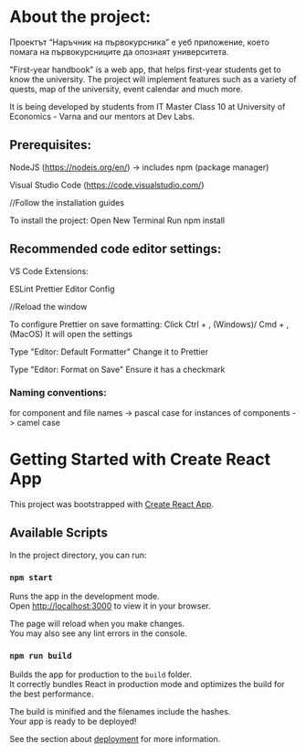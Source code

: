 # About the project:

Проектът “Наръчник на първокурсника” е уеб приложение, което помага на
първокурсниците да опознаят университета.

"First-year handbook" is a web app, that helps first-year students get to know the university.
The project will implement features such as a variety of quests, map of the university, event calendar and much more.

It is being developed by students from IT Master Class 10 at University of Economics - Varna and our mentors at Dev Labs.

## Prerequisites:

NodeJS (https://nodejs.org/en/) -> includes npm (package manager)

Visual Studio Code (https://code.visualstudio.com/)

//Follow the installation guides

To install the project:
Open New Terminal
Run npm install

## Recommended code editor settings:

VS Code Extensions:

ESLint
Prettier
Editor Config

//Reload the window

To configure Prettier on save formatting:
Click Ctrl + , (Windows)/ Cmd + , (MacOS)
It will open the settings

Type "Editor: Default Formatter"
Change it to Prettier

Type "Editor: Format on Save"
Ensure it has a checkmark

### Naming conventions:

for component and file names -> pascal case
for instances of components -> camel case

# Getting Started with Create React App

This project was bootstrapped with [Create React App](https://github.com/facebook/create-react-app).

## Available Scripts

In the project directory, you can run:

### `npm start`

Runs the app in the development mode.\
Open [http://localhost:3000](http://localhost:3000) to view it in your browser.

The page will reload when you make changes.\
You may also see any lint errors in the console.

### `npm run build`

Builds the app for production to the `build` folder.\
It correctly bundles React in production mode and optimizes the build for the best performance.

The build is minified and the filenames include the hashes.\
Your app is ready to be deployed!

See the section about [deployment](https://facebook.github.io/create-react-app/docs/deployment) for more information.
